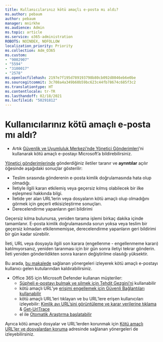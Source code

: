 ```yaml
---
title: Kullanıcılarınız kötü amaçlı e-posta mı aldı?
ms.author: pebaum
author: pebaum
manager: mnirkhe
ms.audience: Admin
ms.topic: article
ms.service: o365-administration
ROBOTS: NOINDEX, NOFOLLOW
localization_priority: Priority
ms.collection: Adm_O365
ms.custom:
- "9002907"
- "5594"
- "3100017"
- "2578"
ms.openlocfilehash: 2197e7f195d789193798b80cb092d8046eb6e0be
ms.sourcegitcommit: 3c708a4a349b60b59bc623c44fb78674c685f3c2
ms.translationtype: HT
ms.contentlocale: tr-TR
ms.lasthandoff: 02/18/2021
ms.locfileid: "50291812"
---
```

# <a name="did-your-users-receive-malicious-email"></a>Kullanıcılarınız kötü amaçlı e-posta mı aldı?

- Artık [Güvenlik ve Uyumluluk Merkezi’nde Yönetici Gönderimleri](https://sip.protection.office.com/reportsubmission)’ni kullanarak kötü amaçlı e-postayı Microsoft’a bildirebilirsiniz.

[Yönetici gönderimlerinde](https://sip.protection.office.com/reportsubmission) gönderdiğiniz iletiler taranır ve **ayrıntılar** açılır öğesinde aşağıdaki sonuçlar gösterilir:

- Teslim sırasında gönderenin e-posta kimlik doğrulamasında hata olup olmadığı.
- İletiyle ilgili kararı etkilemiş veya geçersiz kılmış olabilecek bir ilke eşleşmesi hakkında bilgi.
- İletide yer alan URL’lerin veya dosyaların kötü amaçlı olup olmadığını görmek için geçerli etkisizleştirme sonuçları.
- Derecelendirme yapanların geri bildirimi

Geçersiz kılma bulunursa, yeniden tarama işlemi birkaç dakika içinde tamamlanır. E-posta kimlik doğrulamasında sorun yoksa veya teslim bir geçersiz kılmadan etkilenmemişse, derecelendirme yapanların geri bildirimi bir gün kadar sürebilir.

İleti, URL veya dosyayla ilgili son karara (engellenme - engellenmeme kararı) katılmıyorsanız, yeniden taranması için bir gün sonra iletiyi tekrar gönderin. İleti yeniden gönderildikten sonra kararın değiştirilme olasılığı yüksektir.

Bu arada, [bu makalede](https://docs.microsoft.com/microsoft-365/compliance/search-for-and-delete-messages-in-your-organization) sağlanan yönergeleri izleyerek kötü amaçlı e-postayı kullanıcı gelen kutularından kaldırabilirsiniz.

- Office 365 için Microsoft Defender kullanan müşteriler:
    - [Şüpheli e-postayı bulmak ve silmek için Tehdit Gezgini’ni](https://docs.microsoft.com/microsoft-365/security/office-365-security/investigate-malicious-email-that-was-delivered) kullanabilir
    - kötü amaçlı URL’ye [erişimi engellemek için Güvenli Bağlantıları kullanabilir](https://docs.microsoft.com/microsoft-365/security/office-365-security/atp-safe-links)
    - kötü amaçlı URL’leri tıklayan ve bu URL’lere erişen kullanıcıları izleyebilir: [Kimlik avı URL’sini görüntüleme ve karar verilerine tıklama](https://docs.microsoft.com/microsoft-365/security/office-365-security/threat-explorer) & [Get-UrlTrace](https://docs.microsoft.com/powershell/module/exchange/get-urltrace)
    - el ile [Otomatik Araştırma başlatabilir](https://docs.microsoft.com/microsoft-365/security/office-365-security/automated-investigation-response-office)

Ayrıca kötü amaçlı dosyalar ve URL’lerden korunmak için [Kötü amaçlı URL’ler ve dosyalardan koruma](https://docs.microsoft.com/microsoft-365/security/office-365-security/protect-against-threats) adresinde sağlanan yönergeleri de izleyebilirsiniz.